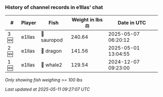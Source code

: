 ### History of channel records in e1llas' chat
| # | Player | Fish | Weight in lbs ⚖️ | Date in UTC |
|-----|------|--------|-----------|---------|
| 3 🆕 | e1llas | 🦕 sauropod | 240.64 | 2025-05-07 06:20:12 |
| 2 🆕 | e1llas | 🐉 dragon | 141.56 | 2025-05-01 13:04:55 |
| 1 🆕 | e1llas | 🐋 whale2 | 129.54 | 2024-12-07 09:23:00 |

_Only showing fish weighing >= 100 lbs_

_Last updated at 2025-05-11 09:27:07 UTC_